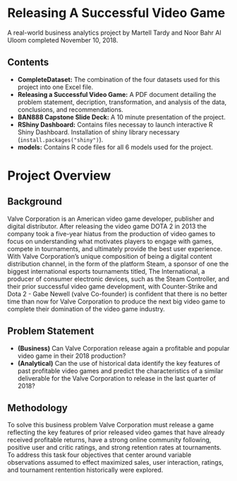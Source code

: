 # Releasing A Successful Video Game #
A real-world business analytics project by Martell Tardy and Noor Bahr Al Uloom completed November 10, 2018.

## Contents ##
* **CompleteDataset:** The combination of the four datasets used for this project into one Excel file.
* **Releasing a Successful Video Game:** A PDF document detailing the problem statement, decription, transformation, and analysis of the data, conclusions, and recommendations.
* **BAN888 Capstone Slide Deck:** A 10 minute presentation of the project.
* **RShiny Dashboard:** Contains files necessay to launch interactive R Shiny Dashboard. Installation of shiny library necessary (`install.packages("shiny")`).
* **models:** Contains R code files for all 6 models used for the project.

# Project Overview #
## Background ##
Valve Corporation is an American video game developer, publisher and digital distributor.  After releasing the video game DOTA 2 in 2013 the company took a five-year hiatus from the production of video games to focus on understanding what motivates players to engage with games, compete in tournaments, and ultimately provide the best user experience.  With Valve Corporation’s unique composition of being a digital content distribution channel, in the form of the platform Steam, a sponsor of one the biggest international esports tournaments titled, The International, a producer of consumer electronic devices, such as the Steam Controller, and their prior successful video game development, with Counter-Strike and Dota 2 - Gabe Newell (valve Co-founder) is confident that there is no better time than now for Valve Corporation to produce the next big video game to complete their domination of the video game industry.

## Problem Statement ##
* **(Business)** Can Valve Corporation release again a profitable and popular video game in their 2018 production? 
* **(Analytical)** Can the use of historical data identify the key features of past profitable video games and predict the characteristics of a similar deliverable for the Valve Corporation to release in the last quarter of 2018?

## Methodology ##
To solve this business problem Valve Corporation must release a game reflecting the key features of prior released video games that have already received profitable returns, have a strong online community following, positive user and critic ratings, and strong retention rates at tournaments. To address this task four objectives that center around variable observations assumed to effect maximized sales, user interaction, ratings, and tournament rentention historically were explored. 
